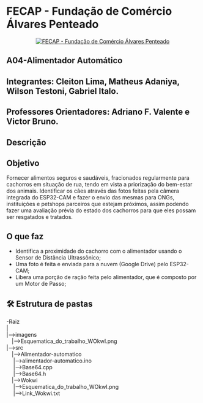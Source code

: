 # FECAP - Fundação de Comércio Álvares Penteado

<p align="center">
<a href= "https://www.fecap.br/"><img src="https://encrypted-tbn0.gstatic.com/images?q=tbn:ANd9GcRhZPrRa89Kma0ZZogxm0pi-tCn_TLKeHGVxywp-LXAFGR3B1DPouAJYHgKZGV0XTEf4AE&usqp=CAU" alt="FECAP - Fundação de Comércio Álvares Penteado" border="0"></a>
</p>

## A04-Alimentador Automático

## Integrantes: Cleiton Lima, Matheus Adaniya, Wilson Testoni, Gabriel Italo.

## Professores Orientadores: Adriano F. Valente e Victor Bruno.

## Descrição

## Objetivo
Fornecer alimentos seguros e saudáveis, fracionados regularmente para cachorros em situação de rua, tendo em vista a priorização do bem-estar dos animais. Identificar os cães através das fotos feitas pela câmera integrada do ESP32-CAM e fazer o envio das mesmas para ONGs, instituições e petshops parceiros que estejam próximos, assim podendo fazer uma avaliação prévia do estado dos cachorros para que eles possam ser resgatados e tratados.

## O que faz

* Identifica a proximidade do cachorro com o alimentador usando o Sensor de Distância Ultrassônico;<br>
* Uma foto é feita e enviada para a nuvem (Google Drive) pelo ESP32-CAM;<br>
* Libera uma porção de ração feita pelo alimentador, que é composto por um Motor de Passo;<br>

## 🛠 Estrutura de pastas

-Raiz<br>
|<br>
|-->imagens<br>
  &emsp;|-->Esquematica_do_trabalho_WOkwI.png<br>
|-->src<br>
  &emsp;|-->Alimentador-automatico<br>
  &emsp;  |-->alimentador-automatico.ino<br>
  &emsp;  |-->Base64.cpp<br>
  &emsp;  |-->Base64.h<br>
  &emsp;|-->Wokwi<br>
  &emsp;  |-->Esquematica_do_trabalho_WOkwI.png<br>
  &emsp;  |-->Link_Wokwi.txt<br>
